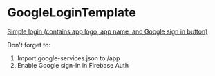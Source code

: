 # GoogleLoginTemplate
<a href="https://github.com/agungkurn/GoogleLoginTemplate/tree/simple">Simple login (contains app logo, app name, and Google sign in button)</a>

Don't forget to:
<ol>
  <li>Import google-services.json to /app</li>
  <li>Enable Google sign-in in Firebase Auth</li>
</ol>

